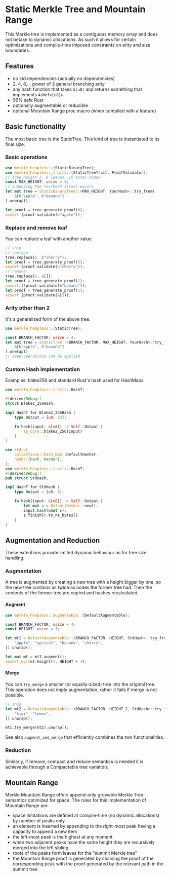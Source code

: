 # Static Merkle Tree and Mountain Range
This Merkle tree is implemented as a contiguous memory array and does not betake to dynamic allocations.
As such it allows for certain optimizations and compile-time imposed constraints on arity and size boundaries.

## Features
- no std dependencies (actually no dependencies)
- 2, 4, 8,... power of 2 general branching arity
- any hash function that takes ```&[u8]``` and returns something that implements ```AsRef<[u8]>```
- 99% safe Rust 
- optionally augmentable or reducible 
- optional Mountain Range proc macro (when compiled with a feature)

## Basic functionality
The most basic tree is the StaticTree.
This kind of tree is instantiated to its final size.

### Basic operations
```rust
use merkle_heapless::{StaticBinaryTree};
use merkle_heapless::traits::{StaticTreeTrait, ProofValidator};
// tree height 3, 8 leaves, 15 total nodes
const MAX_HEIGHT: usize = 3;
// supposing the YourHash struct exists
let mut tree = StaticBinaryTree::<MAX_HEIGHT, YourHash>::try_from(
    &[b"apple", b"banana"]
).unwrap();

let proof = tree.generate_proof(0);
assert!(proof.validate(b"apple"));
```
### Replace and remove leaf
You can replace a leaf with another value
```rust
// snip
// replace
tree.replace(5, b"cherry");
let proof = tree.generate_proof(5);
assert!(proof.validate(b"cherry"));
// remove
tree.replace(1, &[]);
let proof = tree.generate_proof(1);
assert!(!proof.validate(b"banana"));
let proof = tree.generate_proof(1);
assert!(proof.validate(&[]));
```
### Arity other than 2
It's a generalized form of the above tree.
```rust
use merkle_heapless::{StaticTree};

const BRANCH_FACTOR: usize = 4;
let mut tree = StaticTree::<BRANCH_FACTOR, MAX_HEIGHT, YourHash>::try_from(
    &[b"apple", b"banana"]
).unwrap();
// same operations can be applied
```

### Custom Hash implementation
Examples: blake256 and standard Rust's hash used for HashMaps

```rust
use merkle_heapless::traits::HashT;

#[derive(Debug)]
struct Blake2_256Hash;

impl HashT for Blake2_256Hash {
    type Output = [u8; 32];

    fn hash(input: &[u8]) -> Self::Output {
        sp_core::blake2_256(input)
    }
}
```

```rust
use std::{
    collections::hash_map::DefaultHasher,
    hash::{Hash, Hasher},
};
use merkle_heapless::traits::HashT;
#[derive(Debug)]
pub struct StdHash;

impl HashT for StdHash {
    type Output = [u8; 8];

    fn hash(input: &[u8]) -> Self::Output {
        let mut s = DefaultHasher::new();
        input.hash(&mut s);
        s.finish().to_ne_bytes()
    }
}
```

## Augmentation and Reduction
These extentions provide limited dynamic behaviour as for tree size handling.

### Augmentation
A tree is augmented by creating a new tree with a height bigger by one, so the new tree contains as twice as nodes the former tree had.
Then the contents of the former tree are copied and hashes recalculated.
#### Augment
```rust
use merkle_heapless::augmentable::{DefaultAugmentable};

const BRANCH_FACTOR: usize = 4;
const HEIGHT: usize = 3;

let mt1 = DefaultAugmentable::<BRANCH_FACTOR, HEIGHT, StdHash>::try_from(&[
    "apple", "apricot", "banana", "cherry",
]).unwrap();

let mut mt = mt1.augment();
assert_eq!(mt.height(), HEIGHT + 1);
```
#### Merge
You can ```try_merge``` a smaller (or equally-sized) tree into the original tree. 
This operation does not imply augmentation, rather it fails if merge is not possible.
```rust
// snip
let mt2 = DefaultAugmentable::<BRANCH_FACTOR, HEIGHT_2, StdHash>::try_from(&[
    "kiwi", "lemon",
]).unwrap();

mt1.try_merge(mt2).unwrap();
```
See also ```augment_and_merge``` that efficiently combines the two functionalities.

### Reduction
Similarly, if remove, compact and reduce semantics is needed it is achievable through a Compactable tree variation:


## Mountain Range
Merkle Mountain Range offers append-only growable Merkle Tree semantics optimized for space.
The rules for this implementation of Mountain Range are:
- space limitations are defined at compile-time (no dynamic allocations) by number of peaks only
- an element is inserted by appending to the right-most peak having a capacity to append a new item
- the left-most peak is the highest at any moment
- when two adjacent peaks have the same height they are recursively merged into the left sibling 
- roots of the peaks form leaves for the "summit Merkle tree"
- the Mountain Range proof is generated by chaining the proof of the corresponding peak with the proof generated by the relevant path in the summit tree 

   

